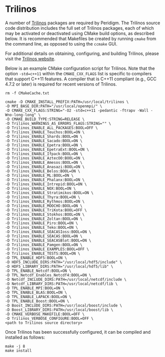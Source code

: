 # Trilinos

A number of [Trilinos](https://trilinos.org/) packages are required by Peridigm. The Trilinos source code distribution includes the full set of Trilinos packages, each of which may be activated or deactivated using CMake build options, as described below. It is recommended that Makefiles be created by running `cmake` from the command line, as opposed to using the `ccmake` GUI.

For additional details on obtaining, configuring, and building Trilinos, please visit the [Trilinos website](https://trilinos.github.io).

Below is an example CMake configuration script for Trilinos. Note that the option `-std=c++11` within the `CMAKE_CXX_FLAGS` list is specific to compilers that support C++11 features. A compiler that is C++11 compliant (e.g., GCC 4.7.2 or later) is required for recent versions of Trilinos.


````
rm -f CMakeCache.txt

cmake -D CMAKE_INSTALL_PREFIX:PATH=/usr/local/trilinos \
-D MPI_BASE_DIR:PATH="/usr/local/openmpi/" \
-D CMAKE_CXX_FLAGS:STRING="-O2 -std=c++11 -pedantic -ftrapv -Wall -Wno-long-long" \
-D CMAKE_BUILD_TYPE:STRING=RELEASE \
-D Trilinos_WARNINGS_AS_ERRORS_FLAGS:STRING="" \
-D Trilinos_ENABLE_ALL_PACKAGES:BOOL=OFF \
-D Trilinos_ENABLE_Teuchos:BOOL=ON \
-D Trilinos_ENABLE_Shards:BOOL=ON \
-D Trilinos_ENABLE_Sacado:BOOL=ON \
-D Trilinos_ENABLE_Epetra:BOOL=ON \
-D Trilinos_ENABLE_EpetraExt:BOOL=ON \
-D Trilinos_ENABLE_Ifpack:BOOL=ON \
-D Trilinos_ENABLE_AztecOO:BOOL=ON \
-D Trilinos_ENABLE_Amesos:BOOL=ON \
-D Trilinos_ENABLE_Anasazi:BOOL=ON \
-D Trilinos_ENABLE_Belos:BOOL=ON \
-D Trilinos_ENABLE_ML:BOOL=ON \
-D Trilinos_ENABLE_Phalanx:BOOL=ON \
-D Trilinos_ENABLE_Intrepid:BOOL=ON \
-D Trilinos_ENABLE_NOX:BOOL=ON \
-D Trilinos_ENABLE_Stratimikos:BOOL=ON \
-D Trilinos_ENABLE_Thyra:BOOL=ON \
-D Trilinos_ENABLE_Rythmos:BOOL=ON \
-D Trilinos_ENABLE_MOOCHO:BOOL=ON \
-D Trilinos_ENABLE_TriKota:BOOL=OFF \
-D Trilinos_ENABLE_Stokhos:BOOL=ON \
-D Trilinos_ENABLE_Zoltan:BOOL=ON \
-D Trilinos_ENABLE_Piro:BOOL=ON \
-D Trilinos_ENABLE_Teko:BOOL=ON \
-D Trilinos_ENABLE_SEACASIoss:BOOL=ON \
-D Trilinos_ENABLE_SEACAS:BOOL=ON \
-D Trilinos_ENABLE_SEACASBlot:BOOL=ON \
-D Trilinos_ENABLE_Pamgen:BOOL=ON \
-D Trilinos_ENABLE_EXAMPLES:BOOL=OFF \
-D Trilinos_ENABLE_TESTS:BOOL=ON \
-D TPL_ENABLE_HDF5:BOOL=ON \
-D HDF5_INCLUDE_DIRS:PATH="/usr/local/hdf5/include" \
-D HDF5_LIBRARY_DIRS:PATH="/usr/local/hdf5/lib" \
-D TPL_ENABLE_Netcdf:BOOL=ON \
-D TPL_Netcdf_Enables_Netcdf4:BOOL=ON \
-D Netcdf_INCLUDE_DIRS:PATH=/usr/local/netcdf/include \
-D Netcdf_LIBRARY_DIRS:PATH=/usr/local/netcdf/lib \
-D TPL_ENABLE_MPI:BOOL=ON \
-D TPL_ENABLE_BLAS:BOOL=ON \
-D TPL_ENABLE_LAPACK:BOOL=ON \
-D TPL_ENABLE_Boost:BOOL=ON \
-D Boost_INCLUDE_DIRS:PATH=/usr/local/boost/include \
-D Boost_LIBRARY_DIRS:PATH=/usr/local/boost/lib \
-D CMAKE_VERBOSE_MAKEFILE:BOOL=OFF \
-D Trilinos_VERBOSE_CONFIGURE:BOOL=OFF \
<path to Trilinos source directory>
````

Once Trilinos has been successfully configured, it can be compiled and installed as follows:

````
make -j 8
make install
````
